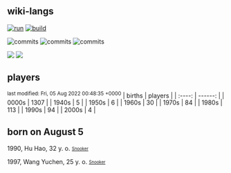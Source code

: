 ## wiki-langs
[![run](https://github.com/dreamerminsk/wiki-langs/actions/workflows/run.yml/badge.svg)](https://github.com/dreamerminsk/wiki-langs/actions/workflows/run.yml)
[![build](https://github.com/dreamerminsk/wiki-langs/actions/workflows/build.yml/badge.svg)](https://github.com/dreamerminsk/wiki-langs/actions/workflows/build.yml)

![commits](https://img.shields.io/github/commit-activity/y/dreamerminsk/wiki-langs)
![commits](https://img.shields.io/github/commit-activity/m/dreamerminsk/wiki-langs)
![commits](https://img.shields.io/github/commit-activity/w/dreamerminsk/wiki-langs)

![](https://img.shields.io/github/languages/code-size/dreamerminsk/wiki-langs)
![](https://img.shields.io/github/repo-size/dreamerminsk/wiki-langs)

## players
<sup>last modified: Fri, 05 Aug 2022 00:48:35 +0000</sup>
| births | players |
| :----: | ------: |
| 0000s | 1307 |
| 1940s | 5 |
| 1950s | 6 |
| 1960s | 30 |
| 1970s | 84 |
| 1980s | 113 |
| 1990s | 94 |
| 2000s | 4 |

##  born on August  5
1990, Hu Hao, 32 y. o. <sub><sup>[Snooker](http://www.snooker.org/res/index.asp?player=1102)</sup><sub>

1997, Wang Yuchen, 25 y. o. <sub><sup>[Snooker](http://www.snooker.org/res/index.asp?player=954)</sup><sub>



